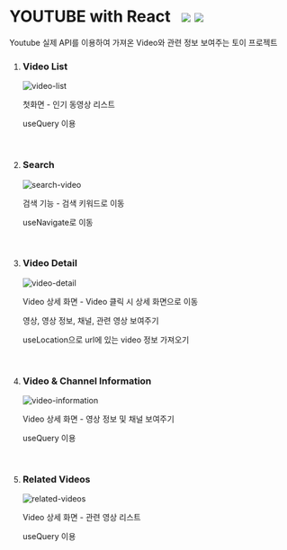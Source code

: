 <h1>YOUTUBE with React &nbsp <img src="https://img.shields.io/badge/React-61DAFB?style=flat-square&logo=React&logoColor=white"/>&nbsp<img src="https://img.shields.io/badge/Youtube-FF0000?style=flat-square&logo=Youtube&logoColor=white"/></h1>

<p>Youtube 실제 API를 이용하여 가져온 Video와 관련 정보 보여주는 토이 프로젝트</p>

<ol>
  <li>
    <h3>Video List</h3>
    <img src="https://user-images.githubusercontent.com/71006256/204166848-b6ad9e06-0675-4425-8167-e4d9718e799b.png" alt="video-list" />
    <p>첫화면 - 인기 동영상 리스트</p>
    <p>useQuery 이용</p>
  </li>
  <br>
  <li>
    <h3>Search</h3>
    <img src="https://user-images.githubusercontent.com/71006256/204168895-84d96cab-98b8-4810-a38d-e2ce39b68170.png" alt="search-video" />
    <p>검색 기능 - 검색 키워드로 이동</p>
    <p>useNavigate로 이동</p>
  </li>
  <br>
  <li>
    <h3>Video Detail</h3>
    <img src="https://user-images.githubusercontent.com/71006256/204169140-97ef8550-98a8-4ce1-92cc-17edb4c155ee.png" alt="video-detail" />
    <p>Video 상세 화면 - Video 클릭 시 상세 화면으로 이동</p>
    <p>영상, 영상 정보, 채널, 관련 영상 보여주기</p>
    <p>useLocation으로 url에 있는 video 정보 가져오기 </p>
  </li>
  <br>
  <li>
    <h3>Video & Channel Information</h3>
    <img src="https://user-images.githubusercontent.com/71006256/204169423-27d8dadb-52bb-4087-b98f-1facdd1a019c.png" alt="video-information" />
    <p>Video 상세 화면 - 영상 정보 및 채널 보여주기</p>
    <p>useQuery 이용</p>
  </li>
  <br>
  <li>
    <h3>Related Videos</h3>
    <img src="https://user-images.githubusercontent.com/71006256/204169595-83b39dfc-4b4c-4922-83fa-93c866fe8b3d.png" alt="related-videos" />
    <p>Video 상세 화면 - 관련 영상 리스트</p>
    <p>useQuery 이용</p>
  </li>
  <br>
</ol>
